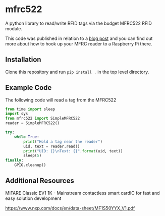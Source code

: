 # mfrc522

A python library to read/write RFID tags via the budget MFRC522 RFID module.

This code was published in relation to a [blog post](https://pimylifeup.com/raspberry-pi-rfid-rc522/) and you can find out more about how to hook up your MFRC reader to a Raspberry Pi there.

## Installation

Clone this repository and run `pip install .` in the top level directory.

## Example Code

The following code will read a tag from the MFRC522

```python
from time import sleep
import sys
from mfrc522 import SimpleMFRC522
reader = SimpleMFRC522()

try:
    while True:
        print("Hold a tag near the reader")
        uid, text = reader.read()
        print("UID: {}\nText: {}".format(uid, text))
        sleep(5)
finally:
    GPIO.cleanup()
```

## Additional Resources

MIFARE Classic EV1 1K - Mainstream contactless smart cardIC for fast and easy solution development

https://www.nxp.com/docs/en/data-sheet/MF1S50YYX_V1.pdf
